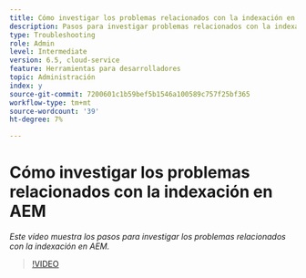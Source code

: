 ```yaml
---
title: Cómo investigar los problemas relacionados con la indexación en AEM
description: Pasos para investigar problemas relacionados con la indexación
type: Troubleshooting
role: Admin
level: Intermediate
version: 6.5, cloud-service
feature: Herramientas para desarrolladores
topic: Administración
index: y
source-git-commit: 7200601c1b59bef5b1546a100589c757f25bf365
workflow-type: tm+mt
source-wordcount: '39'
ht-degree: 7%

---
```



# Cómo investigar los problemas relacionados con la indexación en AEM

*Este vídeo muestra los pasos para investigar los problemas relacionados con la indexación en AEM.*

>[!VIDEO](https://video.tv.adobe.com/v/335465?quality=9&learn=on)